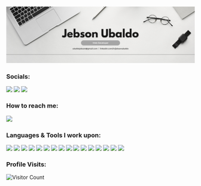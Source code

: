 <!-- ### Hi there 👋 -->

<!--
**JebsonUbaldo/JebsonUbaldo** is a ✨ _special_ ✨ repository because its `README.md` (this file) appears on your GitHub profile.

Here are some ideas to get you started:

- 🔭 I’m currently working on ...
- 🌱 I’m currently learning ...
- 👯 I’m looking to collaborate on ...
- 🤔 I’m looking for help with ...
- 💬 Ask me about ...
- 📫 How to reach me: ...
- 😄 Pronouns: ...
- ⚡ Fun fact: ...
-->

[![@jebsonubaldo](https://raw.githubusercontent.com/jebsonubaldo/jebsonubaldo/main/banner.png)](https://web.facebook.com/jebsonoreniaubaldo/)

### Socials: 
<a href="https://www.linkedin.com/in/jebsonubaldo/"><img src="https://img.shields.io/badge/jebsonubaldo-%230077B5.svg?&style=for-the-badge&logo=linkedin&logoColor=white"></a> 
<a href="https://web.facebook.com/jebsonoreniaubaldo/"><img src="https://img.shields.io/badge/jebsonubaldo-1877F2?style=for-the-badge&logo=facebook&logoColor=white"></a>
<a href="https://www.instagram.com/jebson_ubaldo/"><img src="https://img.shields.io/badge/jebsonubaldo-%23E4405F.svg?&style=for-the-badge&logo=instagram&logoColor=white"></a> <br>

### How to reach me: 
<a href="mailto: ubaldojebson@gmail.com">
<img src="https://img.shields.io/badge/-ubaldojebson%40gmail.com-7B83EB?&style=for-the-badge&logo=Microsoft-outlook&logoColor=white" ></a>

### Languages & Tools I work upon:
<img src="https://img.shields.io/badge/html5-%23E34F26.svg?style=for-the-badge&logo=html5&logoColor=white"> <img src="https://img.shields.io/badge/css3-%231572B6.svg?style=for-the-badge&logo=css3&logoColor=white"> <img src="https://img.shields.io/badge/javascript%20-%23323330.svg?&style=for-the-badge&logo=javascript&logoColor=%23F7DF1E"> <img src="https://img.shields.io/badge/bootstrap-%23563D7C.svg?style=for-the-badge&logo=bootstrap&logoColor=white"> <img src="https://img.shields.io/badge/php-%23777BB4.svg?style=for-the-badge&logo=php&logoColor=white"> <img src="https://img.shields.io/badge/laravel-%23FF2D20.svg?style=for-the-badge&logo=laravel&logoColor=white"> <img src="https://img.shields.io/badge/node.js%20-%23008CC1.svg?&style=for-the-badge&logo=node.js&logoColor=white"> <img src="https://img.shields.io/badge/mongodb%20-%2347A248svg?&style=for-the-badge&logo=mongodb&logoColor=white"> <img src="https://img.shields.io/badge/mysql-%2300f.svg?style=for-the-badge&logo=mysql&logoColor=white"> <img src="https://img.shields.io/badge/apache-%23D42029.svg?style=for-the-badge&logo=apache&logoColor=white"> <img src="https://img.shields.io/badge/MariaDB-003545?style=for-the-badge&logo=mariadb&logoColor=white"> <img src="https://img.shields.io/badge/git%20-%23F05032.svg?&style=for-the-badge&logo=git&logoColor=white"/> <img src="http://img.shields.io/badge/-VS%20Code-000000?style=for-the-badge&logo=Visual-studio-code&logoColor=blue"> <img src="https://img.shields.io/badge/Canva-%2300C4CC.svg?style=for-the-badge&logo=Canva&logoColor=white"> <img src="https://img.shields.io/badge/figma-%23F24E1E.svg?style=for-the-badge&logo=figma&logoColor=white"> <img src="https://img.shields.io/badge/Dribbble-EA4C89?style=for-the-badge&logo=dribbble&logoColor=white">

### Profile Visits:
![Visitor Count](https://profile-counter.glitch.me/{jebsonubaldo}/count.svg)
